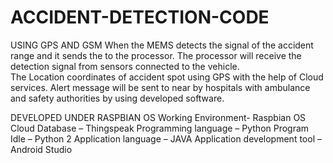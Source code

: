 # ACCIDENT-DETECTION-CODE
USING GPS AND GSM 
When the MEMS detects the signal of the accident range and it sends the to the processor.
The processor will receive the detection signal from sensors connected to the vehicle.  
The Location coordinates of accident spot using GPS with the help of Cloud services.
Alert message will be sent to near by hospitals with ambulance and safety authorities by using developed software.

DEVELOPED UNDER RASPBIAN OS
Working Environment- Raspbian OS
Cloud Database – Thingspeak
Programming language – Python
Program Idle – Python 2
Application language – JAVA
Application development tool – Android Studio
